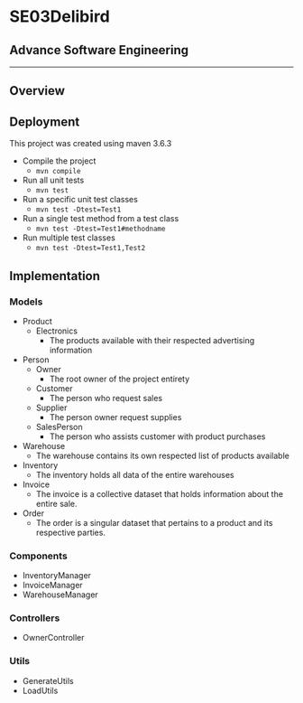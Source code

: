 # SE03Delibird
## Advance Software Engineering

---
## Overview

## Deployment
This project was created using maven 3.6.3

* Compile the project 
  * `mvn compile`
* Run all unit tests
  * `mvn test`
* Run a specific unit test classes
  * `mvn test -Dtest=Test1`
* Run a single test method from a test class
  * `mvn test -Dtest=Test1#methodname`
* Run multiple test classes
  * `mvn test -Dtest=Test1,Test2 `


## Implementation

### Models
* Product
  * Electronics
    * The products available with their respected advertising information
* Person
  * Owner
    * The root owner of the project entirety
  * Customer
    * The person who request sales
  * Supplier
    * The person owner request supplies
  * SalesPerson
    * The person who assists customer with product purchases
* Warehouse
  * The warehouse contains its own respected list of products available
* Inventory
  * The inventory holds all data of the entire warehouses
* Invoice
  * The invoice is a collective dataset that holds information about the entire sale.
* Order
  * The order is a singular dataset that pertains to a product and its respective parties.

### Components
* InventoryManager
* InvoiceManager
* WarehouseManager

### Controllers
* OwnerController

### Utils
* GenerateUtils
* LoadUtils